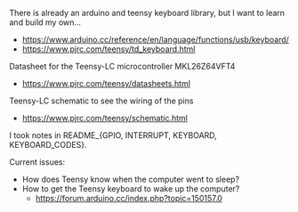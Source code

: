 There is already an arduino and teensy keyboard library, but I want to learn and build my own...
* https://www.arduino.cc/reference/en/language/functions/usb/keyboard/
* https://www.pjrc.com/teensy/td_keyboard.html

Datasheet for the Teensy-LC microcontroller MKL26Z64VFT4
* https://www.pjrc.com/teensy/datasheets.html

Teensy-LC schematic to see the wiring of the pins
* https://www.pjrc.com/teensy/schematic.html

I took notes in README_{GPIO, INTERRUPT, KEYBOARD, KEYBOARD_CODES}.

Current issues:
* How does Teensy know when the computer went to sleep?
* How to get the Teensy keyboard to wake up the computer?
  * https://forum.arduino.cc/index.php?topic=150157.0